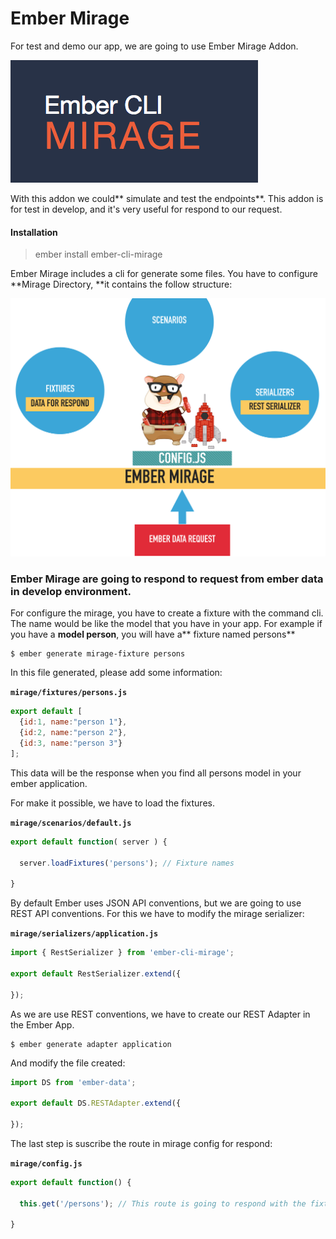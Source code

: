 # Ember Mirage

For test and demo our app, we are going to use Ember Mirage Addon.

![](/assets/mirage.png)

With this addon we could** simulate and test the endpoints**. This addon is for test in develop, and it's very useful for respond to our request.

#### Installation

> ember install ember-cli-mirage

Ember Mirage includes a cli for generate some files. You have to configure **Mirage Directory, **it contains the follow structure:

![](/assets/mirage2.png)

### Ember Mirage are going to respond to request from ember data in develop environment. 

For configure the mirage, you have to create a fixture with the command cli. The name would be like the model that you have in your app. For example if you have a **model person**, you will have a** fixture named persons**

```
$ ember generate mirage-fixture persons
```

In this file generated, please add some information:

**`mirage/fixtures/persons.js`**

```js
export default [
  {id:1, name:"person 1"},
  {id:2, name:"person 2"},
  {id:3, name:"person 3"}
];

```

This data will be the response when you find all persons model in your ember application.

For make it possible, we have to load the fixtures. 

**`mirage/scenarios/default.js`**

```js
export default function( server ) {

  server.loadFixtures('persons'); // Fixture names
 
}
```

By default Ember uses JSON API conventions,  but we are going to use REST API conventions. For this we have to modify the mirage serializer:

**`mirage/serializers/application.js`**

```js
import { RestSerializer } from 'ember-cli-mirage';

export default RestSerializer.extend({

});
```

As we are use REST conventions, we have to create our REST Adapter in the Ember App.

```
$ ember generate adapter application
```

And modify the file created:

```js
import DS from 'ember-data';

export default DS.RESTAdapter.extend({

});
```

The last step is suscribe the route in mirage config for respond:

**`mirage/config.js`**

```js
export default function() {

  this.get('/persons'); // This route is going to respond with the fixtures

}
```



